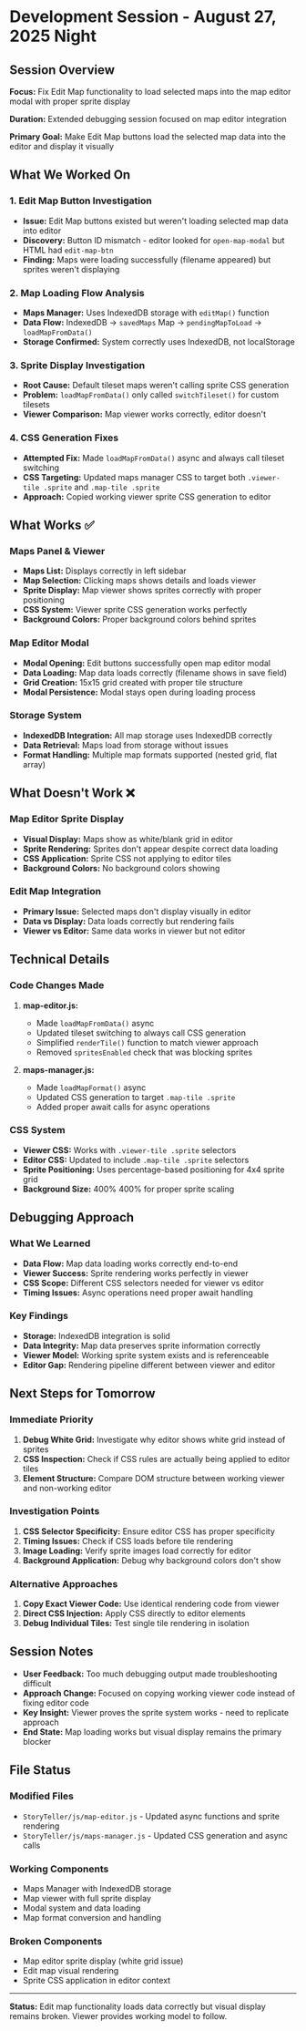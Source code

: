 # Development Session - August 27, 2025 Night

## Session Overview
**Focus:** Fix Edit Map functionality to load selected maps into the map editor modal with proper sprite display

**Duration:** Extended debugging session focused on map editor integration

**Primary Goal:** Make Edit Map buttons load the selected map data into the editor and display it visually

## What We Worked On

### 1. Edit Map Button Investigation
- **Issue:** Edit Map buttons existed but weren't loading selected map data into editor
- **Discovery:** Button ID mismatch - editor looked for `open-map-modal` but HTML had `edit-map-btn`
- **Finding:** Maps were loading successfully (filename appeared) but sprites weren't displaying

### 2. Map Loading Flow Analysis
- **Maps Manager:** Uses IndexedDB storage with `editMap()` function
- **Data Flow:** IndexedDB → `savedMaps` Map → `pendingMapToLoad` → `loadMapFromData()`
- **Storage Confirmed:** System correctly uses IndexedDB, not localStorage

### 3. Sprite Display Investigation
- **Root Cause:** Default tileset maps weren't calling sprite CSS generation
- **Problem:** `loadMapFromData()` only called `switchTileset()` for custom tilesets
- **Viewer Comparison:** Map viewer works correctly, editor doesn't

### 4. CSS Generation Fixes
- **Attempted Fix:** Made `loadMapFromData()` async and always call tileset switching
- **CSS Targeting:** Updated maps manager CSS to target both `.viewer-tile .sprite` and `.map-tile .sprite`
- **Approach:** Copied working viewer sprite CSS generation to editor

## What Works ✅

### Maps Panel & Viewer
- **Maps List:** Displays correctly in left sidebar
- **Map Selection:** Clicking maps shows details and loads viewer
- **Sprite Display:** Map viewer shows sprites correctly with proper positioning
- **CSS System:** Viewer sprite CSS generation works perfectly
- **Background Colors:** Proper background colors behind sprites

### Map Editor Modal
- **Modal Opening:** Edit buttons successfully open map editor modal
- **Data Loading:** Map data loads correctly (filename shows in save field)
- **Grid Creation:** 15x15 grid created with proper tile structure
- **Modal Persistence:** Modal stays open during loading process

### Storage System
- **IndexedDB Integration:** All map storage uses IndexedDB correctly
- **Data Retrieval:** Maps load from storage without issues
- **Format Handling:** Multiple map formats supported (nested grid, flat array)

## What Doesn't Work ❌

### Map Editor Sprite Display
- **Visual Display:** Maps show as white/blank grid in editor
- **Sprite Rendering:** Sprites don't appear despite correct data loading
- **CSS Application:** Sprite CSS not applying to editor tiles
- **Background Colors:** No background colors showing

### Edit Map Integration
- **Primary Issue:** Selected maps don't display visually in editor
- **Data vs Display:** Data loads correctly but rendering fails
- **Viewer vs Editor:** Same data works in viewer but not editor

## Technical Details

### Code Changes Made
1. **map-editor.js:**
   - Made `loadMapFromData()` async
   - Updated tileset switching to always call CSS generation
   - Simplified `renderTile()` function to match viewer approach
   - Removed `spritesEnabled` check that was blocking sprites

2. **maps-manager.js:**
   - Made `loadMapFormat()` async
   - Updated CSS generation to target `.map-tile .sprite`
   - Added proper await calls for async operations

### CSS System
- **Viewer CSS:** Works with `.viewer-tile .sprite` selectors
- **Editor CSS:** Updated to include `.map-tile .sprite` selectors
- **Sprite Positioning:** Uses percentage-based positioning for 4x4 sprite grid
- **Background Size:** 400% 400% for proper sprite scaling

## Debugging Approach

### What We Learned
- **Data Flow:** Map data loading works correctly end-to-end
- **Viewer Success:** Sprite rendering works perfectly in viewer
- **CSS Scope:** Different CSS selectors needed for viewer vs editor
- **Timing Issues:** Async operations need proper await handling

### Key Findings
- **Storage:** IndexedDB integration is solid
- **Data Integrity:** Map data preserves sprite information correctly
- **Viewer Model:** Working sprite system exists and is referenceable
- **Editor Gap:** Rendering pipeline different between viewer and editor

## Next Steps for Tomorrow

### Immediate Priority
1. **Debug White Grid:** Investigate why editor shows white grid instead of sprites
2. **CSS Inspection:** Check if CSS rules are actually being applied to editor tiles
3. **Element Structure:** Compare DOM structure between working viewer and non-working editor

### Investigation Points
1. **CSS Selector Specificity:** Ensure editor CSS has proper specificity
2. **Timing Issues:** Check if CSS loads before tile rendering
3. **Image Loading:** Verify sprite images load correctly for editor
4. **Background Application:** Debug why background colors don't show

### Alternative Approaches
1. **Copy Exact Viewer Code:** Use identical rendering code from viewer
2. **Direct CSS Injection:** Apply CSS directly to editor elements
3. **Debug Individual Tiles:** Test single tile rendering in isolation

## Session Notes

- **User Feedback:** Too much debugging output made troubleshooting difficult
- **Approach Change:** Focused on copying working viewer code instead of fixing editor code
- **Key Insight:** Viewer proves the sprite system works - need to replicate approach
- **End State:** Map loading works but visual display remains the primary blocker

## File Status

### Modified Files
- `StoryTeller/js/map-editor.js` - Updated async functions and sprite rendering
- `StoryTeller/js/maps-manager.js` - Updated CSS generation and async calls

### Working Components
- Maps Manager with IndexedDB storage
- Map viewer with full sprite display
- Modal system and data loading
- Map format conversion and handling

### Broken Components
- Map editor sprite display (white grid issue)
- Edit map visual rendering
- Sprite CSS application in editor context

---

**Status:** Edit map functionality loads data correctly but visual display remains broken. Viewer provides working model to follow.
